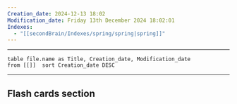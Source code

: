 ```yaml
---
Creation_date: 2024-12-13 18:02
Modification_date: Friday 13th December 2024 18:02:01
Indexes:
  - "[[secondBrain/Indexes/spring/spring|spring]]"
---
```


----



```dataview
table file.name as Title, Creation_date, Modification_date
from [[]]  sort Creation_date DESC
```























---
## Flash cards section
